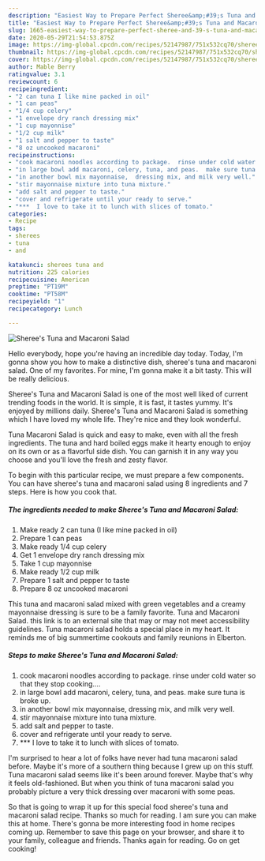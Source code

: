 ```yaml
---
description: "Easiest Way to Prepare Perfect Sheree&amp;#39;s Tuna and Macaroni Salad"
title: "Easiest Way to Prepare Perfect Sheree&amp;#39;s Tuna and Macaroni Salad"
slug: 1665-easiest-way-to-prepare-perfect-sheree-and-39-s-tuna-and-macaroni-salad
date: 2020-05-29T21:54:53.875Z
image: https://img-global.cpcdn.com/recipes/52147987/751x532cq70/sherees-tuna-and-macaroni-salad-recipe-main-photo.jpg
thumbnail: https://img-global.cpcdn.com/recipes/52147987/751x532cq70/sherees-tuna-and-macaroni-salad-recipe-main-photo.jpg
cover: https://img-global.cpcdn.com/recipes/52147987/751x532cq70/sherees-tuna-and-macaroni-salad-recipe-main-photo.jpg
author: Mable Berry
ratingvalue: 3.1
reviewcount: 6
recipeingredient:
- "2 can tuna I like mine packed in oil"
- "1 can peas"
- "1/4 cup celery"
- "1 envelope dry ranch dressing mix"
- "1 cup mayonnise"
- "1/2 cup milk"
- "1 salt and pepper to taste"
- "8 oz uncooked macaroni"
recipeinstructions:
- "cook macaroni noodles according to package.  rinse under cold water so that they stop cooking...."
- "in large bowl add macaroni, celery, tuna, and peas.  make sure tuna is broke up."
- "in another bowl mix mayonnaise,  dressing mix, and milk very well."
- "stir mayonnaise mixture into tuna mixture."
- "add salt and pepper to taste."
- "cover and refrigerate until your ready to serve."
- "***  I love to take it to lunch with slices of tomato."
categories:
- Recipe
tags:
- sherees
- tuna
- and

katakunci: sherees tuna and 
nutrition: 225 calories
recipecuisine: American
preptime: "PT19M"
cooktime: "PT58M"
recipeyield: "1"
recipecategory: Lunch

---
```



![Sheree&#39;s Tuna and Macaroni Salad](https://img-global.cpcdn.com/recipes/52147987/751x532cq70/sherees-tuna-and-macaroni-salad-recipe-main-photo.jpg)

Hello everybody, hope you're having an incredible day today. Today, I'm gonna show you how to make a distinctive dish, sheree&#39;s tuna and macaroni salad. One of my favorites. For mine, I'm gonna make it a bit tasty. This will be really delicious.

Sheree&#39;s Tuna and Macaroni Salad is one of the most well liked of current trending foods in the world. It is simple, it is fast, it tastes yummy. It's enjoyed by millions daily. Sheree&#39;s Tuna and Macaroni Salad is something which I have loved my whole life. They're nice and they look wonderful.

Tuna Macaroni Salad is quick and easy to make, even with all the fresh ingredients. The tuna and hard boiled eggs make it hearty enough to enjoy on its own or as a flavorful side dish. You can garnish it in any way you choose and you&#39;ll love the fresh and zesty flavor.


To begin with this particular recipe, we must prepare a few components. You can have sheree&#39;s tuna and macaroni salad using 8 ingredients and 7 steps. Here is how you cook that.

<!--inarticleads1-->

##### The ingredients needed to make Sheree&#39;s Tuna and Macaroni Salad:

1. Make ready 2 can tuna (I like mine packed in oil)
1. Prepare 1 can peas
1. Make ready 1/4 cup celery
1. Get 1 envelope dry ranch dressing mix
1. Take 1 cup mayonnise
1. Make ready 1/2 cup milk
1. Prepare 1 salt and pepper to taste
1. Prepare 8 oz uncooked macaroni


This tuna and macaroni salad mixed with green vegetables and a creamy mayonnaise dressing is sure to be a family favorite. Tuna and Macaroni Salad. this link is to an external site that may or may not meet accessibility guidelines. Tuna macaroni salad holds a special place in my heart. It reminds me of big summertime cookouts and family reunions in Elberton. 

<!--inarticleads2-->

##### Steps to make Sheree&#39;s Tuna and Macaroni Salad:

1. cook macaroni noodles according to package.  rinse under cold water so that they stop cooking....
1. in large bowl add macaroni, celery, tuna, and peas.  make sure tuna is broke up.
1. in another bowl mix mayonnaise,  dressing mix, and milk very well.
1. stir mayonnaise mixture into tuna mixture.
1. add salt and pepper to taste.
1. cover and refrigerate until your ready to serve.
1. ***  I love to take it to lunch with slices of tomato.


I&#39;m surprised to hear a lot of folks have never had tuna macaroni salad before. Maybe it&#39;s more of a southern thing because I grew up on this stuff. Tuna macaroni salad seems like it&#39;s been around forever. Maybe that&#39;s why it feels old-fashioned. But when you think of tuna macaroni salad you probably picture a very thick dressing over macaroni with some peas. 

So that is going to wrap it up for this special food sheree&#39;s tuna and macaroni salad recipe. Thanks so much for reading. I am sure you can make this at home. There's gonna be more interesting food in home recipes coming up. Remember to save this page on your browser, and share it to your family, colleague and friends. Thanks again for reading. Go on get cooking!
